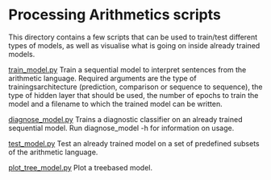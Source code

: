 # Processing Arithmetics scripts

This directory contains a few scripts that can be used to train/test different types of models, as well as visualise what is going on inside already trained models.

[train_model.py](train_sequential_model.py)
Train a sequential model to interpret sentences from the arithmetic language. Required arguments are the type of trainingsarchitecture (prediction, comparison or sequence to sequence), the type of hidden layer that should be used, the number of epochs to train the model and a filename to which the trained model can be written.

[diagnose_model.py](diagnose_sequential_model.py)
Trains a diagnostic classifier on an already trained sequential model. Run diagnose_model -h for information on usage.

[test_model.py](test_sequential_model.py)
Test an already trained model on a set of predefined subsets of the arithmetic language.

[plot_tree_model.py](plot_tree_model.py)
Plot a treebased model.
